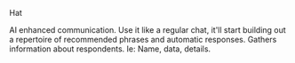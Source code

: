 
Hat

AI enhanced communication. Use it like a regular chat, it'll start building out a repertoire of recommended phrases and automatic responses. Gathers information about respondents. Ie: Name, data, details. 
